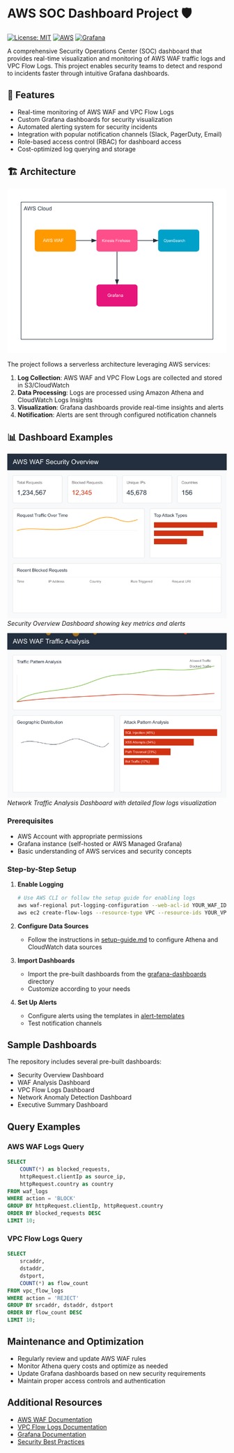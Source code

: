 # AWS SOC Dashboard Project 🛡️

[![License: MIT](https://img.shields.io/badge/License-MIT-yellow.svg)](https://opensource.org/licenses/MIT)
[![AWS](https://img.shields.io/badge/AWS-%23FF9900.svg?style=flat&logo=amazon-aws&logoColor=white)](https://aws.amazon.com/)
[![Grafana](https://img.shields.io/badge/grafana-%23F46800.svg?style=flat&logo=grafana&logoColor=white)](https://grafana.com/)

A comprehensive Security Operations Center (SOC) dashboard that provides real-time visualization and monitoring of AWS WAF traffic logs and VPC Flow Logs. This project enables security teams to detect and respond to incidents faster through intuitive Grafana dashboards.

## 🎯 Features

- Real-time monitoring of AWS WAF and VPC Flow Logs
- Custom Grafana dashboards for security visualization
- Automated alerting system for security incidents
- Integration with popular notification channels (Slack, PagerDuty, Email)
- Role-based access control (RBAC) for dashboard access
- Cost-optimized log querying and storage

## 🏗️ Architecture

![Architecture Overview](docs/images/architecture.png?v=2)

The project follows a serverless architecture leveraging AWS services:

1. **Log Collection**: AWS WAF and VPC Flow Logs are collected and stored in S3/CloudWatch
2. **Data Processing**: Logs are processed using Amazon Athena and CloudWatch Logs Insights
3. **Visualization**: Grafana dashboards provide real-time insights and alerts
4. **Notification**: Alerts are sent through configured notification channels

## 📊 Dashboard Examples

![Security Overview](docs/images/security-overview.png?v=2)
*Security Overview Dashboard showing key metrics and alerts*

![Traffic Analysis](docs/images/traffic-analysis.png?v=2)
*Network Traffic Analysis Dashboard with detailed flow logs visualization*

### Prerequisites

- AWS Account with appropriate permissions
- Grafana instance (self-hosted or AWS Managed Grafana)
- Basic understanding of AWS services and security concepts

### Step-by-Step Setup

1. **Enable Logging**
   ```bash
   # Use AWS CLI or follow the setup guide for enabling logs
   aws waf-regional put-logging-configuration --web-acl-id YOUR_WAF_ID --logging-configuration file://waf-logging.json
   aws ec2 create-flow-logs --resource-type VPC --resource-ids YOUR_VPC_ID --traffic-type ALL --log-destination-type s3
   ```

2. **Configure Data Sources**
   - Follow the instructions in [setup-guide.md](setup-guide.md) to configure Athena and CloudWatch data sources

3. **Import Dashboards**
   - Import the pre-built dashboards from the [grafana-dashboards](grafana-dashboards/) directory
   - Customize according to your needs

4. **Set Up Alerts**
   - Configure alerts using the templates in [alert-templates](alert-templates/)
   - Test notification channels

## Sample Dashboards

The repository includes several pre-built dashboards:

- Security Overview Dashboard
- WAF Analysis Dashboard
- VPC Flow Logs Dashboard
- Network Anomaly Detection Dashboard
- Executive Summary Dashboard

## Query Examples

### AWS WAF Logs Query
```sql
SELECT 
    COUNT(*) as blocked_requests,
    httpRequest.clientIp as source_ip,
    httpRequest.country as country
FROM waf_logs
WHERE action = 'BLOCK'
GROUP BY httpRequest.clientIp, httpRequest.country
ORDER BY blocked_requests DESC
LIMIT 10;
```

### VPC Flow Logs Query
```sql
SELECT 
    srcaddr,
    dstaddr,
    dstport,
    COUNT(*) as flow_count
FROM vpc_flow_logs
WHERE action = 'REJECT'
GROUP BY srcaddr, dstaddr, dstport
ORDER BY flow_count DESC
LIMIT 10;
```

## Maintenance and Optimization

- Regularly review and update AWS WAF rules
- Monitor Athena query costs and optimize as needed
- Update Grafana dashboards based on new security requirements
- Maintain proper access controls and authentication

## Additional Resources

- [AWS WAF Documentation](https://docs.aws.amazon.com/waf/)
- [VPC Flow Logs Documentation](https://docs.aws.amazon.com/vpc/latest/userguide/flow-logs.html)
- [Grafana Documentation](https://grafana.com/docs/)
- [Security Best Practices](docs/security-best-practices.md)

